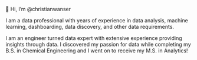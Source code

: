 👋 Hi, I’m @christianwanser

I am a data professional with years of experience in data analysis, machine learning, dashboarding, data discovery, and other data requirements.

I am an engineer turned data expert with extensive experience providing insights through data. I discovered my passion for data while completing my B.S. in Chemical Engineering and I went on to receive my M.S. in Analytics!


<!---
christianwanser/christianwanser is a ✨ special ✨ repository because its `README.md` (this file) appears on your GitHub profile.
You can click the Preview link to take a look at your changes.
--->
